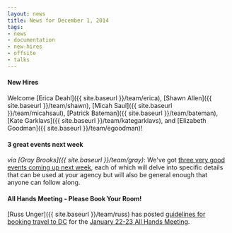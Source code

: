 ```yaml
---
layout: news
title: News for December 1, 2014
tags:
- news
- documentation
- new-hires
- offsite
- talks
---
```

#### New Hires

Welcome [Erica Deahl]({{ site.baseurl }}/team/erica), [Shawn Allen]({{ site.baseurl }}/team/shawn), [Micah Saul]({{ site.baseurl }}/team/micahsaul), [Patrick Bateman]({{ site.baseurl }}/team/bateman), [Kate Garklavs]({{ site.baseurl }}/team/kategarklavs), and [Elizabeth Goodman]({{ site.baseurl }}/team/egoodman)!

#### 3 great events next week
_via [Gray Brooks]({{ site.baseurl }}/team/gray)_: We've got [three very good events coming up next week](https://groups.google.com/a/gsa.gov/d/msg/govx/LQvV7L32i_k/Mu568dc106gJ), each of which will delve into specific details that can be used at your agency but will also be general enough that anyone can follow along.

#### All Hands Meeting - Please Book Your Room!
[Russ Unger]({{ site.baseurl }}/team/russ) has posted [guidelines for booking travel to DC](https://groups.google.com/a/gsa.gov/d/msg/govx/wJ_FtqGhol0/5vvFyWqAsCwJ) for the [January 22-23 All Hands Meeting](https://groups.google.com/a/gsa.gov/d/msg/govx/wJ_FtqGhol0/5vvFyWqAsCwJ).
